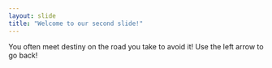 ```yaml
---
layout: slide
title: "Welcome to our second slide!"
---
```

You often meet destiny on the road you take to avoid it!
Use the left arrow to go back!
